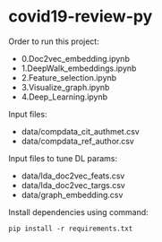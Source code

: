 # covid19-review-py

Order to run this project:
- 0.Doc2vec_embedding.ipynb 
- 1.DeepWalk_embeddings.ipynb
- 2.Feature_selection.ipynb
- 3.Visualize_graph.ipynb
- 4.Deep_Learning.ipynb

Input files:
- data/compdata_cit_authmet.csv
- data/compdata_ref_author.csv

Input files to tune DL params:
- data/lda_doc2vec_feats.csv
- data/lda_doc2vec_targs.csv
- data/graph_embedding.csv

Install dependencies using command:
```
pip install -r requirements.txt
```

